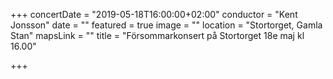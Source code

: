 +++
concertDate = "2019-05-18T16:00:00+02:00"
conductor = "Kent Jonsson"
date = ""
featured = true
image = ""
location = "Stortorget, Gamla Stan"
mapsLink = ""
title = "Försommarkonsert på Stortorget 18e maj kl 16.00"

+++
